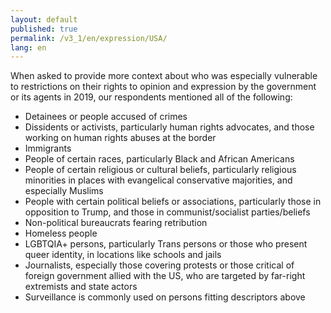 ```yaml
---
layout: default
published: true
permalink: /v3_1/en/expression/USA/
lang: en
---
```

When asked to provide more context about who was especially vulnerable to restrictions on their rights to opinion and expression by the government or its agents in 2019, our respondents mentioned all of the following:

- Detainees or people accused of crimes  
- Dissidents or activists, particularly human rights advocates, and those working on human rights abuses at the border 
- Immigrants  
- People of certain races, particularly Black and African Americans 
- People of certain religious or cultural beliefs, particularly religious minorities in places with evangelical conservative majorities, and especially Muslims  
- People with certain political beliefs or associations, particularly those in opposition to Trump, and those in communist/socialist parties/beliefs 
- Non-political bureaucrats fearing retribution 
- Homeless people 
- LGBTQIA+ persons, particularly Trans persons or those who present queer identity, in locations like schools and jails 
- Journalists, especially those covering protests or those critical of foreign government allied with the US, who are targeted by far-right extremists and state actors  
- Surveillance is commonly used on persons fitting descriptors above
